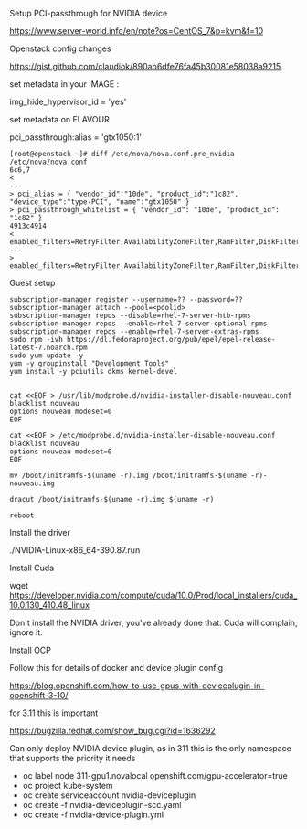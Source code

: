 Setup PCI-passthrough for NVIDIA device

https://www.server-world.info/en/note?os=CentOS_7&p=kvm&f=10

Openstack config changes

https://gist.github.com/claudiok/890ab6dfe76fa45b30081e58038a9215

set metadata in your IMAGE :

img_hide_hypervisor_id = 'yes'

set metadata on FLAVOUR

pci_passthrough:alias = 'gtx1050:1'

```
[root@openstack ~]# diff /etc/nova/nova.conf.pre_nvidia /etc/nova/nova.conf
6c6,7
< 
---
> pci_alias = { "vendor_id":"10de", "product_id":"1c82", "device_type":"type-PCI", "name":"gtx1050" }
> pci_passthrough_whitelist = { "vendor_id": "10de", "product_id": "1c82" }
4913c4914
< enabled_filters=RetryFilter,AvailabilityZoneFilter,RamFilter,DiskFilter,ComputeFilter,ComputeCapabilitiesFilter,ImagePropertiesFilter,ServerGroupAntiAffinityFilter,ServerGroupAffinityFilter,CoreFilter
---
> enabled_filters=RetryFilter,AvailabilityZoneFilter,RamFilter,DiskFilter,ComputeFilter,ComputeCapabilitiesFilter,ImagePropertiesFilter,ServerGroupAntiAffinityFilter,ServerGroupAffinityFilter,CoreFilter,PciPassthroughFilter
```

Guest setup
```
subscription-manager register --username=?? --password=??
subscription-manager attach --pool=<poolid>
subscription-manager repos --disable=rhel-7-server-htb-rpms
subscription-manager repos --enable=rhel-7-server-optional-rpms
subscription-manager repos --enable=rhel-7-server-extras-rpms
sudo rpm -ivh https://dl.fedoraproject.org/pub/epel/epel-release-latest-7.noarch.rpm
sudo yum update -y
yum -y groupinstall "Development Tools"
yum install -y pciutils dkms kernel-devel


cat <<EOF > /usr/lib/modprobe.d/nvidia-installer-disable-nouveau.conf
blacklist nouveau
options nouveau modeset=0
EOF

cat <<EOF > /etc/modprobe.d/nvidia-installer-disable-nouveau.conf
blacklist nouveau
options nouveau modeset=0
EOF

mv /boot/initramfs-$(uname -r).img /boot/initramfs-$(uname -r)-nouveau.img

dracut /boot/initramfs-$(uname -r).img $(uname -r)

reboot
```

Install the driver

./NVIDIA-Linux-x86_64-390.87.run 

Install Cuda

wget https://developer.nvidia.com/compute/cuda/10.0/Prod/local_installers/cuda_10.0.130_410.48_linux

Don't install the NVIDIA driver, you've already done that. Cuda will complain, ignore it.

Install OCP

Follow this for details of docker and device plugin config

https://blog.openshift.com/how-to-use-gpus-with-deviceplugin-in-openshift-3-10/

for 3.11 this is important

https://bugzilla.redhat.com/show_bug.cgi?id=1636292

Can only deploy NVIDIA device plugin, as in 311 this is the only namespace that supports the priority it needs

   * oc label node 311-gpu1.novalocal openshift.com/gpu-accelerator=true
   * oc project kube-system
   * oc create serviceaccount nvidia-deviceplugin
   * oc create -f nvidia-deviceplugin-scc.yaml
   * oc create -f nvidia-device-plugin.yml

 
